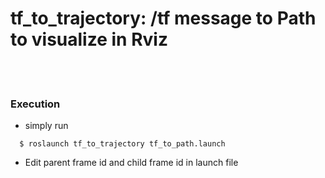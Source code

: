 # tf_to_trajectory: /tf message to Path to visualize in Rviz

<br><br>

### Execution
+ simply run
~~~shell
  $ roslaunch tf_to_trajectory tf_to_path.launch
~~~
+ Edit parent frame id and child frame id in launch file
